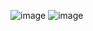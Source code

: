 ![image](https://github.com/user-attachments/assets/893844a5-177d-4344-b4a6-6c4fda135708)
![image](https://github.com/user-attachments/assets/fbb07d42-7b7f-4b42-9a8d-a1338830af0b)

